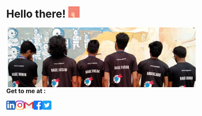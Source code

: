 <!-- Greetings -->
<h1> Hello there! <img src="/images/hello-hand.gif" width="30px"> </h1>

<!-- Contact Me -->
<section>
  <img align="right" alt="Aghor" width = "500px" src="/images/aghor.jpg" /></br>
  <h3>Get to me at : </br></h3>
  <p><a target="_blank" href="https://www.linkedin.com/in/aman_m06/">
    <img align="left" alt="LinkdeIN" width="24px" src="/images/linkedin.png" />
  </a>
  <a target="_blank" href="https://www.instagram.com/_amanmaury/">
    <img align="left" alt="Instagram" width="24px" src="/images/instagram.png" />
  </a>
  <a target="_blank" href="mailto:amanmaury36@gmail.com">
    <img align="left" alt="Gmail" width="24px" src="/images/gmail.png" />
  </a>
  <a target="_blank" href="https://fb.com/aman.maurya.06">
    <img align="left" alt="Facebook" width="24px" src="/images/fb.png" />
  <a target="_blank" href="https://twitter.com/aman_m06">
    <img align="left" alt="Facebook" width="24px" src="/images/twitter.png" />
  </a></br>
</section>
<section>
  



<!--
**i-am-stark/i-am-stark** is a ✨ _special_ ✨ repository because its `README.md` (this file) appears on your GitHub profile.

Here are some ideas to get you started:

- 🔭 I’m currently working on ...
- 🌱 I’m currently learning ...
- 👯 I’m looking to collaborate on ...
- 🤔 I’m looking for help with ...
- 💬 Ask me about ...
- 📫 How to reach me: ...
- 😄 Pronouns: ...
- ⚡ Fun fact: ...
-->
